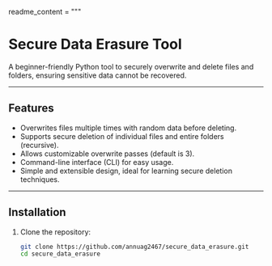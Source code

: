 readme_content = """
# Secure Data Erasure Tool

A beginner-friendly Python tool to securely overwrite and delete files and folders, ensuring sensitive data cannot be recovered.

---

## Features

- Overwrites files multiple times with random data before deleting.
- Supports secure deletion of individual files and entire folders (recursive).
- Allows customizable overwrite passes (default is 3).
- Command-line interface (CLI) for easy usage.
- Simple and extensible design, ideal for learning secure deletion techniques.

---

## Installation

1. Clone the repository:
   ```bash
   git clone https://github.com/annuag2467/secure_data_erasure.git
   cd secure_data_erasure

   
